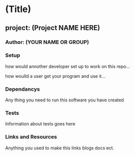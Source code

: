 # (Title)

## project: (Project NAME HERE)

### Author: (YOUR NAME OR GROUP)

### Setup

how would annother developer set up to work on this repo...

how woulld a user get your program and use it...

### Dependancys

Any thing you need to run this software you have created

### Tests

Information about tests goes here

### Links and Resources

Anything you used to make this links blogs docs ect.
